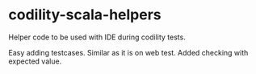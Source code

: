 # codility-scala-helpers
Helper code to be used with IDE during codility tests.

Easy adding testcases. Similar as it is on web test. Added checking with expected value.
